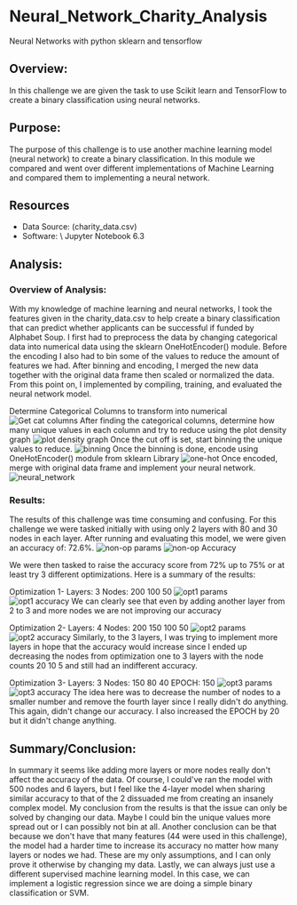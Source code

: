 # Neural_Network_Charity_Analysis
Neural Networks with python sklearn and tensorflow

## Overview:
In this challenge we are given the task to use Scikit learn and TensorFlow to create a binary classification using neural networks.

## Purpose:
The purpose of this challenge is to use another machine learning model (neural network) to create a binary classification. In this module we compared and went over different implementations of Machine Learning and compared them to implementing a neural network.         

## Resources
* Data Source: (charity_data.csv)
* Software: 
\ Jupyter Notebook 6.3

## Analysis:
### Overview of Analysis:
With my knowledge of machine learning and neural networks, I took the features given in the charity_data.csv to help create a binary classification that can predict whether applicants can be successful if funded by Alphabet Soup. I first had to preprocess the data by changing categorical data into numerical data using the sklearn OneHotEncoder() module. Before the encoding I also had to bin some of the values to reduce the amount of features we had. After binning and encoding, I merged the new data together with the original data frame then scaled or normalized the data. From this point on, I implemented by compiling, training, and evaluated the neural network model. 

Determine Categorical Columns to transform into numerical
![Get cat columns](https://github.com/lo7kyle/Neural_Network_Charity_Analysis/blob/main/Resources/categorical_columns.PNG) 
After finding the categorical columns, determine how many unique values in each column and try to reduce using the plot density graph
![plot density graph](https://github.com/lo7kyle/Neural_Network_Charity_Analysis/blob/main/Resources/densityforbinning.PNG) 
Once the cut off is set, start binning the unique values to reduce.
![binning](https://github.com/lo7kyle/Neural_Network_Charity_Analysis/blob/main/Resources/binning%20process.PNG) 
Once the binning is done, encode using OneHotEncoder() module from sklearn Library
![one-hot](https://github.com/lo7kyle/Neural_Network_Charity_Analysis/blob/main/Resources/one_hot_encoder.PNG) 
Once encoded, merge with original data frame and implement your neural network. 
![neural_network](https://github.com/lo7kyle/Neural_Network_Charity_Analysis/blob/main/Resources/neural_network_model.PNG) 

### Results:
The results of this challenge was time consuming and confusing. For this challenge we were tasked initially with using only 2 layers with 80 and 30 nodes in each layer. After running and evaluating this model, we were given an accuracy of: 72.6%. 
![non-op params](https://github.com/lo7kyle/Neural_Network_Charity_Analysis/blob/main/Resources/non-op_sum.PNG) 
![non-op Accuracy](https://github.com/lo7kyle/Neural_Network_Charity_Analysis/blob/main/Resources/non-op.PNG) 

We were then tasked to raise the accuracy score from 72% up to 75% or at least try 3 different optimizations. Here is a summary of the results:

Optimization 1- Layers: 3   Nodes: 200 100 50
![opt1 params](https://github.com/lo7kyle/Neural_Network_Charity_Analysis/blob/main/Resources/opt1_3lay_sum.PNG)
![opt1 accuracy](https://github.com/lo7kyle/Neural_Network_Charity_Analysis/blob/main/Resources/opt1_3lay_200-100-50.PNG) 
We can clearly see that even by adding another layer from 2 to 3 and more nodes we are not improving our accuracy

Optimization 2- Layers: 4   Nodes: 200 150 100 50
![opt2 params](https://github.com/lo7kyle/Neural_Network_Charity_Analysis/blob/main/Resources/opt2_4lay_sum.PNG)
![opt2 accuracy](https://github.com/lo7kyle/Neural_Network_Charity_Analysis/blob/main/Resources/opt2_4lay_200-150-100-50.PNG) 
Similarly, to the 3 layers, I was trying to implement more layers in hope that the accuracy would increase since I ended up decreasing the nodes from optimization one to 3 layers with the node counts 20 10 5 and still had an indifferent accuracy. 

Optimization 3- Layers: 3   Nodes: 150 80 40 EPOCH: 150
![opt3 params](https://github.com/lo7kyle/Neural_Network_Charity_Analysis/blob/main/Resources/opt3_3lay_sum.PNG)
![opt3 accuracy](https://github.com/lo7kyle/Neural_Network_Charity_Analysis/blob/main/Resources/opt3_3lay_150-80-40.PNG) 
The idea here was to decrease the number of nodes to a smaller number and remove the fourth layer since I really didn't do anything. This again, didn't change our accuracy. I also increased the EPOCH by 20 but it didn't change anything. 

## Summary/Conclusion: 
In summary it seems like adding more layers or more nodes really don't affect the accuracy of the data. Of course, I could've ran the model with 500 nodes and 6 layers, but I feel like the 4-layer model when sharing similar accuracy to that of the 2 dissuaded me from creating an insanely complex model. My conclusion from the results is that the issue can only be solved by changing our data. Maybe I could bin the unique values more spread out or I can possibly not bin at all. Another conclusion can be that because we don't have that many features (44 were used in this challenge), the model had a harder time to increase its accuracy no matter how many layers or nodes we had. These are my only assumptions, and I can only prove it otherwise by changing my data. Lastly, we can always just use a different supervised machine learning model. In this case, we can implement a logistic regression since we are doing a simple binary classification or SVM.
